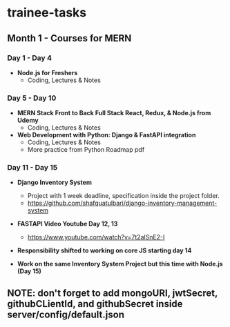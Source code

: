 # trainee-tasks

## Month 1 - Courses for MERN

### Day 1 - Day 4

- **Node.js for Freshers**
  - Coding, Lectures & Notes

### Day 5 - Day 10

- **MERN Stack Front to Back Full Stack React, Redux, & Node.js from Udemy**
  - Coding, Lectures & Notes
- **Web Development with Python: Django & FastAPI integration**
  - Coding, Lectures & Notes
  - More practice from Python Roadmap pdf

### Day 11 - Day 15

- **Django Inventory System**

  - Project with 1 week deadline, specification inside the project folder.
  - https://github.com/shafquatulbari/django-inventory-management-system

- **FASTAPI Video Youtube Day 12, 13**

  - https://www.youtube.com/watch?v=7t2alSnE2-I

- **Responsibility shifted to working on core JS starting day 14**

- **Work on the same Inventory System Project but this time with Node.js (Day 15)**

## NOTE: don't forget to add mongoURI, jwtSecret, githubCLientId, and githubSecret inside server/config/default.json
